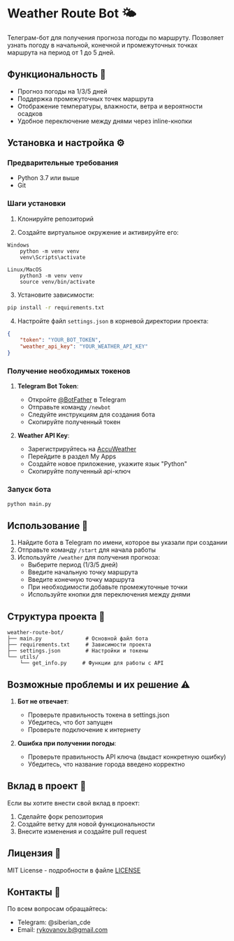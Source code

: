 # Weather Route Bot 🌤️

Телеграм-бот для получения прогноза погоды по маршруту. Позволяет узнать погоду в начальной, конечной и промежуточных точках маршрута на период от 1 до 5 дней.

## Функциональность 🎯

- Прогноз погоды на 1/3/5 дней
- Поддержка промежуточных точек маршрута
- Отображение температуры, влажности, ветра и вероятности осадков
- Удобное переключение между днями через inline-кнопки

## Установка и настройка ⚙️

### Предварительные требования

- Python 3.7 или выше
- Git

### Шаги установки

1. Клонируйте репозиторий

2. Создайте виртуальное окружение и активируйте его:

```
Windows
    python -m venv venv
    venv\Scripts\activate

Linux/MacOS
    python3 -m venv venv
    source venv/bin/activate
```

3. Установите зависимости:

```bash
pip install -r requirements.txt
```

4. Настройте файл `settings.json` в корневой директории проекта:
```json
{
    "token": "YOUR_BOT_TOKEN",
    "weather_api_key": "YOUR_WEATHER_API_KEY"
}
```

### Получение необходимых токенов

1. **Telegram Bot Token**:
   - Откройте [@BotFather](https://t.me/BotFather) в Telegram
   - Отправьте команду `/newbot`
   - Следуйте инструкциям для создания бота
   - Скопируйте полученный токен

2. **Weather API Key**:
   - Зарегистрируйтесь на [AccuWeather](https://developer.accuweather.com/)
   - Перейдите в раздел My Apps
   - Создайте новое приложение, укажите язык "Python"
   - Скопируйте полученный api-ключ

### Запуск бота

```bash
python main.py
```

## Использование 🚀

1. Найдите бота в Telegram по имени, которое вы указали при создании
2. Отправьте команду `/start` для начала работы
3. Используйте `/weather` для получения прогноза:
   - Выберите период (1/3/5 дней)
   - Введите начальную точку маршрута
   - Введите конечную точку маршрута
   - При необходимости добавьте промежуточные точки
   - Используйте кнопки для переключения между днями

## Структура проекта 📁

```
weather-route-bot/
├── main.py              # Основной файл бота
├── requirements.txt     # Зависимости проекта
├── settings.json        # Настройки и токены
└── utils/
    └── get_info.py     # Функции для работы с API
```

## Возможные проблемы и их решение ⚠️

1. **Бот не отвечает**:
   - Проверьте правильность токена в settings.json
   - Убедитесь, что бот запущен
   - Проверьте подключение к интернету

2. **Ошибка при получении погоды**:
   - Проверьте правильность API ключа (выдаст конкретную ошибку)
   - Убедитесь, что название города введено корректно

## Вклад в проект 🤝

Если вы хотите внести свой вклад в проект:
1. Сделайте форк репозитория
2. Создайте ветку для новой функциональности
3. Внесите изменения и создайте pull request

## Лицензия 📄

MIT License - подробности в файле [LICENSE](LICENSE)

## Контакты 📧

По всем вопросам обращайтесь:
- Telegram: @siberian_cde
- Email: rykovanov.b@gmail.com